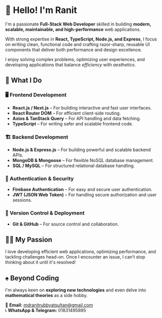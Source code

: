 # 👋 Hello! I'm Ranit  

I'm a passionate **Full-Stack Web Developer** skilled in building **modern, scalable, maintainable, and high-performance** web applications.

With strong expertise in **React, TypeScript, Node.js, and Express**, I focus on writing clean, functional code and crafting razor-sharp, reusable UI components that deliver both performance and design excellence.

I enjoy solving complex problems, optimizing user experiences, and developing applications that balance <i>efficiency</i> with <i>aesthetics</i>.

## 🚀 What I Do  

### 🖥️ Frontend Development  
- **React.js / Next.js** – For building interactive and fast user interfaces.  
- **React Router DOM** – For efficient client-side routing.  
- **Axios & TanStack Query** – For API handling and data fetching.  
- **TypeScript** – For writing safer and scalable frontend code.  

### 🏗️ Backend Development  
- **Node.js & Express.js** – For building powerful and scalable backend APIs.  
- **MongoDB & Mongoose** – For flexible NoSQL database management.  
- **SQL / MySQL** – For structured relational database handling.  

### 🔐 Authentication & Security  
- **Firebase Authentication** – For easy and secure user authentication.  
- **JWT (JSON Web Token)** – For handling secure authorization and user sessions.  

### 📂 Version Control & Deployment  
- **Git & GitHub** – For source control and collaboration.  

## 👨‍💻 My Passion  
I love developing efficient web applications, optimizing performance, and tackling challenges head-on. Once I encounter an issue, I can’t stop thinking about it until it's resolved!  

## ♠️ Beyond Coding  
I'm always keen on **exploring new technologies** and even delve into **mathematical theories** as a side hobby.  

📧 **Email:** mdranitrubbyatsultan@gmail.com  
📞 **WhatsApp & Telegram:** 01831495895  
